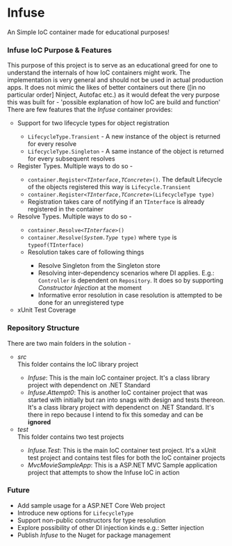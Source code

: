 # Infuse
<div style="font:bold"> An Simple IoC container made for educational purposes!</div>

<h3>Infuse IoC Purpose & Features</h3>
<p>
  This purpose of this project is to serve as an educational greed for one to understand the internals of how IoC containers might work. 
  The implementation is very general and should not be used in actual production apps.   It does not mimic the likes of better containers
  out there ([in no particular order] Ninject, Autofac etc.) as it would defeat the very purpose this was built for - 'possible explanation of how IoC are build and function'
  <br/>
  There are few features that the <i>Infuse</i> container provides:
  <ul style="list-style-type:circle">
    <li>Support for two lifecycle types for object registration</li>
      <ul>
        <li><code>LifecycleType.Transient</code> - A new instance of the object is returned for every resolve</li>
        <li><code>LifecycleType.Singleton</code> - A same instance of the object is returned for every subsequent resolves</li>
      </ul>
    <li>Register Types. Multiple ways to do so - </li>
    <ul>
      <li><code>container.Register<<i>TInterface</i>,<i>TConcrete</i>>()</code>. The default Lifecycle of the objects registered 
      this way is <code>Lifecycle.Transient</code></li>
      <li><code>container.Register<<i>TInterface</i>,<i>TConcrete</i>>(LifecycleType type)</code></li>
      <li>Registration takes care of notifying if an <code>TInterface</code> is already registered in the container</li>
    </ul>
    <li>Resolve Types. Multiple ways to do so - </li>
    <ul>
      <li><code>container.Resolve<<i>TInterface</i>>()</code></li>
      <li><code>container.Resolve(<i>System.Type</i> type)</code> where <code>type</code> is <code>typeof(TInterface)</code></li>
      <li>Resolution takes care of following things</li>
      <ul>
        <li>Resolve Singleton from the Singleton store</li>
        <li>Resolving inter-dependency scenarios where DI applies. E.g.: <code>Controller</code> is dependent on 
        <code>Repository</code>. It does so by supporting <i>Constructor Injection</i> at the moment</li>
        <li>Informative error resolution in case resolution is attempted to be done for an unregistered type</li>
      </ul>
    </ul>
    <li>xUnit Test Coverage</li>
  </ul>
</p>

<h3>Repository Structure</h3>
<p>
  There are two main folders in the solution - 
  <ul style="list-style-type:circle">
    <li><i>src</i><br>
    This folder contains the IoC library project</li>
    <ul>
        <li><i>Infuse</i>: This is the main IoC container project. It's a class library project with dependenct on .NET Standard</li>
        <li><i>Infuse.Attempt0</i>: This is another IoC container project that was started with initially but ran into snags 
        with design and tests thereon. It's a class library project with dependenct on .NET Standard. 
        It's there in repo because I intend to fix this someday and can be <b>ignored</b></li>
    </ul>
    <li><i>test</i><br/>
    This folder contains two test projects
    </li>
    <ul>
      <li><i>Infuse.Test</i>: This is the main IoC container test project. It's a xUnit test project 
      and contains test files for both the IoC container projects</li>
      <li><i>MvcMovieSampleApp</i>: This is a ASP.NET MVC Sample application project that attempts to show the Infuse IoC in action</li>
    </ul>
  </ul>
</p>

<h3>Future</h3>
<p>
  <ul>
    <li>Add sample usage for a ASP.NET Core Web project</li>
    <li>Introduce new options for <code>LifecycleType</code></li>
    <li>Support non-public constructors for type resolution</li>
    <li>Explore possibility of other DI injection kinds e.g.: Setter injection</li>
    <li>Publish <i>Infuse</i> to the Nuget for package management</li>
</ul>
</p>
